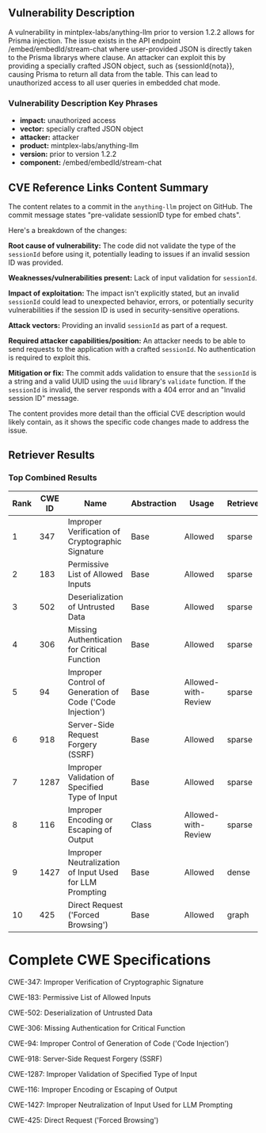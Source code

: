 ## Vulnerability Description
A vulnerability in mintplex-labs/anything-llm prior to version 1.2.2 allows for Prisma injection. The issue exists in the API endpoint /embed/embedId/stream-chat where user-provided JSON is directly taken to the Prisma librarys where clause. An attacker can exploit this by providing a specially crafted JSON object, such as {sessionId{nota}}, causing Prisma to return all data from the table. This can lead to unauthorized access to all user queries in embedded chat mode.

### Vulnerability Description Key Phrases
- **impact:** unauthorized access
- **vector:** specially crafted JSON object
- **attacker:** attacker
- **product:** mintplex-labs/anything-llm
- **version:** prior to version 1.2.2
- **component:** /embed/embedId/stream-chat

## CVE Reference Links Content Summary
The content relates to a commit in the `anything-llm` project on GitHub. The commit message states "pre-validate sessionID type for embed chats". 

Here's a breakdown of the changes:

**Root cause of vulnerability:**
The code did not validate the type of the `sessionId` before using it, potentially leading to issues if an invalid session ID was provided.

**Weaknesses/vulnerabilities present:**
Lack of input validation for `sessionId`.

**Impact of exploitation:**
The impact isn't explicitly stated, but an invalid `sessionId` could lead to unexpected behavior, errors, or potentially security vulnerabilities if the session ID is used in security-sensitive operations.

**Attack vectors:**
Providing an invalid `sessionId` as part of a request.

**Required attacker capabilities/position:**
An attacker needs to be able to send requests to the application with a crafted `sessionId`. No authentication is required to exploit this.

**Mitigation or fix:**
The commit adds validation to ensure that the `sessionId` is a string and a valid UUID using the `uuid` library's `validate` function. If the `sessionId` is invalid, the server responds with a 404 error and an "Invalid session ID" message.

The content provides more detail than the official CVE description would likely contain, as it shows the specific code changes made to address the issue.

## Retriever Results

### Top Combined Results

| Rank | CWE ID | Name | Abstraction | Usage  | Retrievers | Individual Scores |
|------|--------|------|-------------|-------|------------|-------------------|
| 1 | 347 | Improper Verification of Cryptographic Signature | Base | Allowed | sparse | 0.141 |
| 2 | 183 | Permissive List of Allowed Inputs | Base | Allowed | sparse | 0.133 |
| 3 | 502 | Deserialization of Untrusted Data | Base | Allowed | sparse | 0.130 |
| 4 | 306 | Missing Authentication for Critical Function | Base | Allowed | sparse | 0.129 |
| 5 | 94 | Improper Control of Generation of Code ('Code Injection') | Base | Allowed-with-Review | sparse | 0.129 |
| 6 | 918 | Server-Side Request Forgery (SSRF) | Base | Allowed | sparse | 0.129 |
| 7 | 1287 | Improper Validation of Specified Type of Input | Base | Allowed | sparse | 0.128 |
| 8 | 116 | Improper Encoding or Escaping of Output | Class | Allowed-with-Review | sparse | 0.128 |
| 9 | 1427 | Improper Neutralization of Input Used for LLM Prompting | Base | Allowed | dense | 0.525 |
| 10 | 425 | Direct Request ('Forced Browsing') | Base | Allowed | graph | 0.002 |



# Complete CWE Specifications

CWE-347: Improper Verification of Cryptographic Signature

CWE-183: Permissive List of Allowed Inputs

CWE-502: Deserialization of Untrusted Data

CWE-306: Missing Authentication for Critical Function

CWE-94: Improper Control of Generation of Code ('Code Injection')

CWE-918: Server-Side Request Forgery (SSRF)

CWE-1287: Improper Validation of Specified Type of Input

CWE-116: Improper Encoding or Escaping of Output

CWE-1427: Improper Neutralization of Input Used for LLM Prompting

CWE-425: Direct Request ('Forced Browsing')